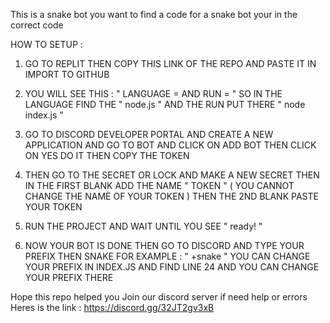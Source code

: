 This is a snake bot you want to find a code for a snake bot your in the correct code

HOW TO SETUP :
1. GO TO REPLIT THEN COPY THIS LINK OF THE REPO AND PASTE IT IN IMPORT TO GITHUB

2. YOU WILL SEE THIS :  " LANGUAGE = AND RUN = " SO IN THE LANGUAGE FIND THE " node.js " AND THE RUN PUT THERE " node index.js "

3. GO TO DISCORD DEVELOPER PORTAL AND CREATE A NEW APPLICATION AND GO TO BOT AND CLICK ON ADD BOT THEN CLICK ON YES DO IT THEN COPY THE TOKEN

4. THEN GO TO THE SECRET OR LOCK AND MAKE A NEW SECRET THEN IN THE FIRST BLANK ADD THE NAME " TOKEN " ( YOU CANNOT CHANGE THE NAME OF YOUR TOKEN ) THEN THE 2ND BLANK PASTE YOUR TOKEN

5. RUN THE PROJECT AND WAIT UNTIL YOU SEE " ready! "

6. NOW YOUR BOT IS DONE  THEN GO TO DISCORD AND TYPE YOUR PREFIX THEN SNAKE FOR EXAMPLE : " +snake " YOU CAN CHANGE YOUR PREFIX IN INDEX.JS AND FIND LINE 24 AND YOU CAN CHANGE YOUR PREFIX THERE

Hope this repo helped you 
Join our discord server if need help or errors 
Heres is the link : https://discord.gg/32JT2gv3xB
